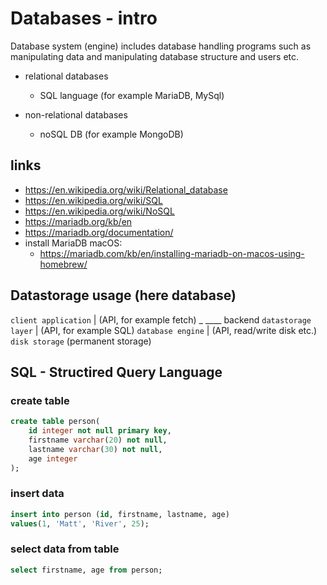 # Databases - intro

Database system (engine) includes database handling programs such as
manipulating data and manipulating database structure and users etc.

- relational databases

  - SQL language (for example MariaDB, MySql)

- non-relational databases
  - noSQL DB (for example MongoDB)

## links

- https://en.wikipedia.org/wiki/Relational_database
- https://en.wikipedia.org/wiki/SQL
- https://en.wikipedia.org/wiki/NoSQL
- https://mariadb.org/kb/en
- https://mariadb.org/documentation/
- install MariaDB macOS:
  - https://mariadb.com/kb/en/installing-mariadb-on-macos-using-homebrew/

## Datastorage usage (here database)

`client application`
| (API, for example fetch)
\_ \_\_\_\_ backend
`datastorage layer`
| (API, for example SQL)
`database engine`
| (API, read/write disk etc.)
`disk storage` (permanent storage)

## SQL - Structired Query Language

### create table

```sql
create table person(
    id integer not null primary key,
    firstname varchar(20) not null,
    lastname varchar(30) not null,
    age integer
);
```

### insert data

```sql
insert into person (id, firstname, lastname, age)
values(1, 'Matt', 'River', 25);
```

### select data from table

```sql
select firstname, age from person;
```
